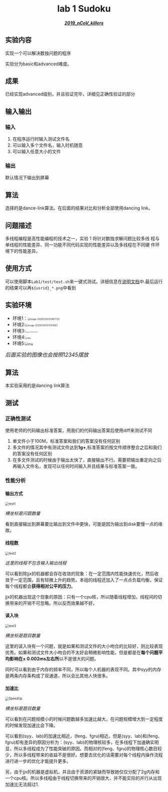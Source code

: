 # <center> lab 1 Sudoku </center>

##### <center>[2019_nCoV_killers](../../README.md)</center>

## 实验内容

实现一个可以解决数独问题的程序

实验分为basic和advanced难度。

## 成果

已经实现advanced级别，并且验证完毕，详细见正确性验证的部分

## 输入输出

### 输入

1. 在程序运行时输入测试文件名
2. 可以输入多个文件名，输入时机随意
3. 可以输入任意大小的文件

### 输出

默认情况下输出到屏幕

## 算法

选择的是dance-link算法。在后面的结果对比和分析全部使用dancing link。

## 问题描述

多线程编程是高性能编程的技术之一，实验 1 将针对数独求解问题比较多线
程与单线程的性能差异、同一功能不同代码实现的性能差异以及多线程在不同硬
件环境下的性能差异。 

## 使用方式

可以使用脚本`Lab1/test/test.sh`来一键式测试。详细信息在[说明文档](../test/README)中.最后运行的结果可以再`${usrid}_*.png`中看到

## 实验环境

- 环境1：<img src="性能报告.assets/image-20200330123807725.png" alt="image-20200330123807725" style="zoom:50%;" />
- 环境2:<img src="性能报告.assets/image-20200330123743943.png" alt="image-20200330123743943" style="zoom:50%;" />
- 环境3:<img src="性能报告.assets/image-20200330175731612.png" alt="image-20200330175731612" style="zoom:20%;" />
- 环境4:<img src="性能报告.assets/X@]HHDNW`0H08VP{U@QP4B.png" alt="img" style="zoom:40%;" />
- 环境5:<img src="性能报告.assets/J5{_@L{7J5()LV3{W`XL{8P.jpg" alt="img" style="zoom:60%;" />

<big>*后面实验的图像也会按照12345摆放*</big>

## 算法

本实验采用的是dancing link算法

## 测试

### 正确性测试

使用老师的代码输出标准答案，用我们的代码输出答案后使用diff来测试不同

1. 单文件小于100M，标准答案和我们的答案没有任何区别
2. 多文件的情况其中有测试文件达到**1g+**,标准答案的按文件顺序整合之后和我们的答案没有任何区别
3. 在多文件测试的时候由于输出太快了，直接输出不行。需要把输出重定向之后再输入文件名，发现可以任何时间输入并且结果与标准答案一致。

### 性能分析

#### 输出方式

<img src="test1.png" alt="test1" style="zoom: 70%;" />

*横坐标是问题数量*

看到直接输出到屏幕要比输出到文件中更快，可能是因为输出到disk要慢一点的缘故。

#### 线程数

<img src="test2.png" alt="test2" style="zoom:70%;" />

*这里的线程不包含输入输出线程*

可以看到除jjx的机器都会存在收敛的现象：在一定范围内性能快速优化，然后收敛于一定范围，且有轻微上升的趋势。本组的线程还加入了一点点负载均衡，保证每个线程都会**获得相对公平的压力**。

jjx的机器出现这个现象的原因：只有一个cpu核，所以随着线程增加，线程间的切换带来的开销不可忽略。所以反而效果越不好。

#### 读入块

<img src="test3.png" alt="test3" style="zoom:70%;" />

*横坐标是题目数量*

这里的读入块有一个问题，就是如果和测试文件的大小吻合的比较好，则比较表现优秀。如果和测试文件大小吻合的不太好会稍微影响性能，但是都是在**每个问题平均影响在± 0.002ms左右所**以不是很大的问题。

同时可以看到由于内存的频率不同，所以每个人机器的表现不同。其中syy的内存是两条内存条构成了双通道，所以会比其他人快很多。

#### 加速比

<img src="Speedup_ratio.png" alt="SpeedUp" style="zoom:70%;" />

*横坐标是题目数量*

可以看到在问题规模小的时候问题数越多加速比越大，在问题规模增大到一定程度的时候发现加速比会下降。

可以看到(syy、lab)的加速比相近，(feng、fgru)相近。但是(syy、lab)和(feng、fgru)却有差异的原因分析为：(syy、lab)的物理核较多，在多线程下加速确实明显，所以多线程成为了性能突破的原因。而相对的(feng、fgru)的物理核心数目较少，所以多线程带来的收益不是很好。想要去优化的话需要对每个线程内操作流程进行进一步的优化才能提升更多。

另，由于jjx的机器是虚拟机，并且由于资源的紧缺而导致她仅仅分配了2g内存和一个cpu核。所以多线程由于线程切换带来的开销很大，并不能实际的并行从出现加速比无法超过1.
